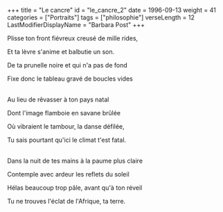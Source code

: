 +++
title = "Le cancre"
id = "le_cancre_2"
date = 1996-09-13
weight = 41
categories = ["Portraits"]
tags = ["philosophie"]
verseLength = 12
LastModifierDisplayName = "Barbara Post"
+++

Plisse ton front fiévreux creusé de mille rides,

Et ta lèvre s'anime et balbutie un son.

De ta prunelle noire et qui n'a pas de fond

Fixe donc le tableau gravé de boucles vides

 \
Au lieu de rêvasser à ton pays natal

Dont l'image flamboie en savane brûlée

Où vibraient le tambour, la danse défilée,

Tu sais pourtant qu'ici le climat t'est fatal.

 \
Dans la nuit de tes mains à la paume plus claire

Contemple avec ardeur les reflets du soleil

Hélas beaucoup trop pâle, avant qu'à ton réveil

Tu ne trouves l'éclat de l'Afrique, ta terre.
